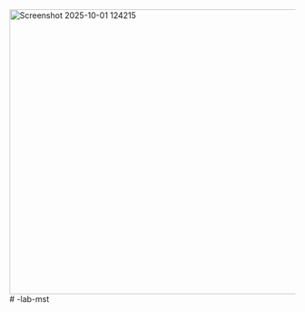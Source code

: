 <img width="634" height="501" alt="Screenshot 2025-10-01 124215" src="https://github.com/user-attachments/assets/cf538742-a052-4b40-8595-582433ed8f0e" />
# -lab-mst
